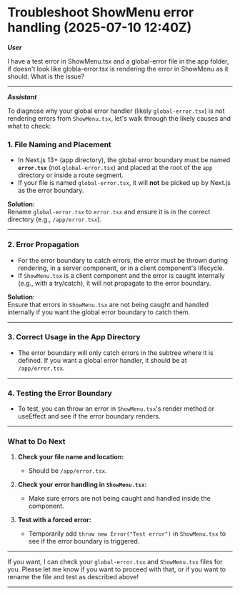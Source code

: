 <!-- Generated by SpecStory -->

# Troubleshoot ShowMenu error handling (2025-07-10 12:40Z)

_**User**_

I have a test error in ShowMenu.tsx and a global-error file in the app folder, if doesn't look like globla-error.tsx is rendering the error in ShowMenu as it should. What is the issue?

---

_**Assistant**_

To diagnose why your global error handler (likely `global-error.tsx`) is not rendering errors from `ShowMenu.tsx`, let's walk through the likely causes and what to check:

### 1. File Naming and Placement
- In Next.js 13+ (app directory), the global error boundary must be named **`error.tsx`** (not `global-error.tsx`) and placed at the root of the `app` directory or inside a route segment.
- If your file is named `global-error.tsx`, it will **not** be picked up by Next.js as the error boundary.

**Solution:**  
Rename `global-error.tsx` to `error.tsx` and ensure it is in the correct directory (e.g., `/app/error.tsx`).

---

### 2. Error Propagation
- For the error boundary to catch errors, the error must be thrown during rendering, in a server component, or in a client component's lifecycle.
- If `ShowMenu.tsx` is a client component and the error is caught internally (e.g., with a try/catch), it will not propagate to the error boundary.

**Solution:**  
Ensure that errors in `ShowMenu.tsx` are not being caught and handled internally if you want the global error boundary to catch them.

---

### 3. Correct Usage in the App Directory
- The error boundary will only catch errors in the subtree where it is defined. If you want a global error handler, it should be at `/app/error.tsx`.

---

### 4. Testing the Error Boundary
- To test, you can throw an error in `ShowMenu.tsx`'s render method or useEffect and see if the error boundary renders.

---

### What to Do Next

1. **Check your file name and location:**  
   - Should be `/app/error.tsx`.

2. **Check your error handling in `ShowMenu.tsx`:**  
   - Make sure errors are not being caught and handled inside the component.

3. **Test with a forced error:**  
   - Temporarily add `throw new Error("Test error")` in `ShowMenu.tsx` to see if the error boundary is triggered.

---

If you want, I can check your `global-error.tsx` and `ShowMenu.tsx` files for you. Please let me know if you want to proceed with that, or if you want to rename the file and test as described above!

---

